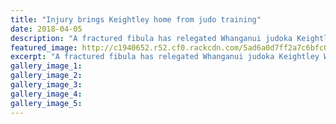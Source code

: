 ```yaml
---
title: "Injury brings Keightley home from judo training"
date: 2018-04-05
description: "A fractured fibula has relegated Whanganui judoka Keightley Watson to the injured list..."
featured_image: http://c1940652.r52.cf0.rackcdn.com/5ad6a0d7ff2a7c6bfc00161c/Keightley-5-April.jpg
excerpt: "A fractured fibula has relegated Whanganui judoka Keightley Watson to the injured list giving him a well-earned rest back home in New Zealand."
gallery_image_1: 
gallery_image_2: 
gallery_image_3: 
gallery_image_4: 
gallery_image_5: 
---
```

